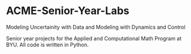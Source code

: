 # ACME-Senior-Year-Labs
Modeling Uncertainity with Data and Modeling with Dynamics and Control

Senior year projects for the Applied and Computational Math Program at BYU. All code is written in Python. 
